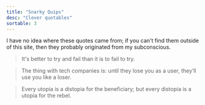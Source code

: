 ```yaml
---
title: "Snarky Quips"
desc: "Clever quotables"
sortable: 3
---
```


I have no idea where these quotes came from; if you can't find them outside of this site, then they probably originated from my subconscious.

>It's better to try and fail than it is to fail to try.

>The thing with tech companies is: until they lose you as a user, they’ll use you like a loser.

>Every utopia is a distopia for the beneficiary; but every distopia is a utopia for the rebel.
